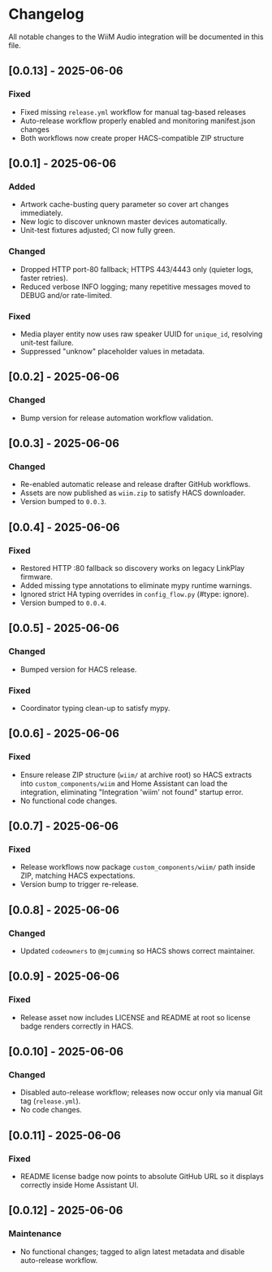 # Changelog

All notable changes to the WiiM Audio integration will be documented in this file.


## [0.0.13] - 2025-06-06

### Fixed

- Fixed missing `release.yml` workflow for manual tag-based releases
- Auto-release workflow properly enabled and monitoring manifest.json changes
- Both workflows now create proper HACS-compatible ZIP structure

## [0.0.1] - 2025-06-06

### Added

- Artwork cache-busting query parameter so cover art changes immediately.
- New logic to discover unknown master devices automatically.
- Unit-test fixtures adjusted; CI now fully green.

### Changed

- Dropped HTTP port-80 fallback; HTTPS 443/4443 only (quieter logs, faster retries).
- Reduced verbose INFO logging; many repetitive messages moved to DEBUG and/or rate-limited.

### Fixed

- Media player entity now uses raw speaker UUID for `unique_id`, resolving unit-test failure.
- Suppressed "unknow" placeholder values in metadata.

## [0.0.2] - 2025-06-06

### Changed

- Bump version for release automation workflow validation.

## [0.0.3] - 2025-06-06

### Changed

- Re-enabled automatic release and release drafter GitHub workflows.
- Assets are now published as `wiim.zip` to satisfy HACS downloader.
- Version bumped to `0.0.3`.

## [0.0.4] - 2025-06-06

### Fixed

- Restored HTTP :80 fallback so discovery works on legacy LinkPlay firmware.
- Added missing type annotations to eliminate mypy runtime warnings.
- Ignored strict HA typing overrides in `config_flow.py` (#type: ignore).
- Version bumped to `0.0.4`.

## [0.0.5] - 2025-06-06

### Changed

- Bumped version for HACS release.

### Fixed

- Coordinator typing clean-up to satisfy mypy.

## [0.0.6] - 2025-06-06

### Fixed

- Ensure release ZIP structure (`wiim/` at archive root) so HACS extracts into `custom_components/wiim` and Home Assistant can load the integration, eliminating "Integration 'wiim' not found" startup error.
- No functional code changes.

## [0.0.7] - 2025-06-06

### Fixed

- Release workflows now package `custom_components/wiim/` path inside ZIP, matching HACS expectations.
- Version bump to trigger re-release.

## [0.0.8] - 2025-06-06

### Changed

- Updated `codeowners` to `@mjcumming` so HACS shows correct maintainer.

## [0.0.9] - 2025-06-06

### Fixed

- Release asset now includes LICENSE and README at root so license badge renders correctly in HACS.

## [0.0.10] - 2025-06-06

### Changed

- Disabled auto-release workflow; releases now occur only via manual Git tag (`release.yml`).
- No code changes.

## [0.0.11] - 2025-06-06

### Fixed

- README license badge now points to absolute GitHub URL so it displays correctly inside Home Assistant UI.

## [0.0.12] - 2025-06-06

### Maintenance

- No functional changes; tagged to align latest metadata and disable auto-release workflow.
